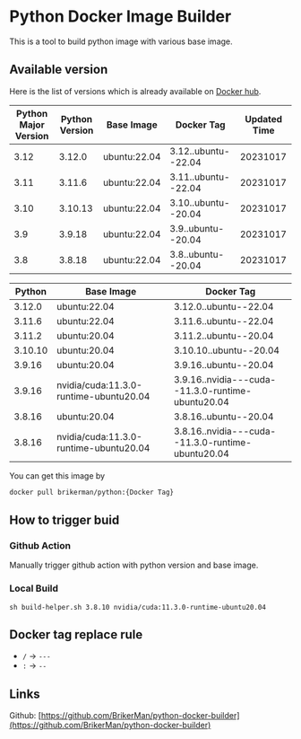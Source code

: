 # Python Docker Image Builder

This is a tool to build python image with various base image.

## Available version

Here is the list of versions which is already available on [Docker hub](https://hub.docker.com/repository/docker/brikerman/python).

| Python Major Version | Python Version | Base Image   | Docker Tag          | Updated Time |
| -------------------- | -------------- | ------------ | ------------------- | ------------ |
| 3.12                 | 3.12.0         | ubuntu:22.04 | 3.12..ubuntu--22.04 | 20231017     |
| 3.11                 | 3.11.6         | ubuntu:22.04 | 3.11..ubuntu--22.04 | 20231017     |
| 3.10                 | 3.10.13        | ubuntu:22.04 | 3.10..ubuntu--20.04 | 20231017     |
| 3.9                  | 3.9.18         | ubuntu:22.04 | 3.9..ubuntu--20.04  | 20231017     |
| 3.8                  | 3.8.18         | ubuntu:22.04 | 3.8..ubuntu--20.04  | 20231017     |

| Python  | Base Image                             | Docker Tag                                        |
| ------- | -------------------------------------- | ------------------------------------------------- |
| 3.12.0  | ubuntu:22.04                           | 3.12.0..ubuntu--22.04                             |
| 3.11.6  | ubuntu:22.04                           | 3.11.6..ubuntu--22.04                             |
| 3.11.2  | ubuntu:20.04                           | 3.11.2..ubuntu--20.04                             |
| 3.10.10 | ubuntu:20.04                           | 3.10.10..ubuntu--20.04                            |
| 3.9.16  | ubuntu:20.04                           | 3.9.16..ubuntu--20.04                             |
| 3.9.16  | nvidia/cuda:11.3.0-runtime-ubuntu20.04 | 3.9.16..nvidia---cuda--11.3.0-runtime-ubuntu20.04 |
| 3.8.16  | ubuntu:20.04                           | 3.8.16..ubuntu--20.04                             |
| 3.8.16  | nvidia/cuda:11.3.0-runtime-ubuntu20.04 | 3.8.16..nvidia---cuda--11.3.0-runtime-ubuntu20.04 |

You can get this image by

```bash
docker pull brikerman/python:{Docker Tag}
```

## How to trigger buid

### Github Action

Manually trigger github action with python version and base image.

### Local Build

```shell
sh build-helper.sh 3.8.10 nvidia/cuda:11.3.0-runtime-ubuntu20.04
```

## Docker tag replace rule

- `/` -> `---`
- `:` -> `--`

## Links

Github: [https://github.com/BrikerMan/python-docker-builder](https://github.com/BrikerMan/python-docker-builder)
